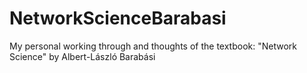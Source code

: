 # NetworkScienceBarabasi
My personal working through and thoughts of the textbook: "Network Science" by Albert-László Barabási
